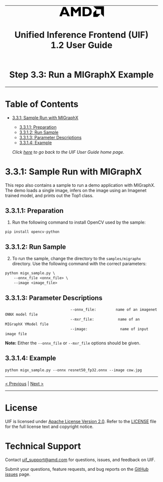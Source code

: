 <table width="100%">
  <tr width="100%">
    <td align="center"><img src="https://raw.githubusercontent.com/Xilinx/Image-Collateral/main/xilinx-logo.png" width="30%"/><h1>Unified Inference Frontend (UIF) 1.2 User Guide </h1>
    </td>
 </tr>
 <tr>
 <td align="center"><h1>Step 3.3: Run a MIGraphX Example</h1>
 </td>
 </tr>
</table>

# Table of Contents
- [3.3.1: Sample Run with MIGraphX](#331-sample-run-with-migraphx)
  - [3.3.1.1: Preparation](#3311-preparation)
  - [3.3.1.2: Run Sample](#3312-run-sample)
  - [3.3.1.3: Parameter Descriptions](#3313-parameter-descriptions)
  - [3.3.1.4: Example](#3314-example)

  _Click [here](/README.md#implementing-uif-11) to go back to the UIF User Guide home page._

# 3.3.1: Sample Run with MIGraphX

This repo also contains a sample to run a demo application with MIGraphX.  The demo loads a single image, infers on the image using an Imagenet trained model, and prints out the Top1 class.

## 3.3.1.1: Preparation


1. Run the following command to install OpenCV used by the sample:

```
pip install opencv-python
```


## 3.3.1.2: Run Sample

2. To run the sample, change the directory to the `samples/migraphx` directory.  Use the following command with the correct parameters:


```
python migx_sample.py \
    --onnx_file <onnx_file> \
    --image <image_file>
```
            

## 3.3.1.3: Parameter Descriptions

```
                              --onnx_file:         name of an imagenet ONNX model file
                              --mxr_file:           name of an MIGraphX YModel file
                              --image:               name of input image file
```

**Note:** Either the `--onnx_file` or `--mxr_file` options should be given.

## 3.3.1.4: Example

```
python migx_sample.py --onnx resnet50_fp32.onnx --image cow.jpg
```
    
             
<hr/>

[< Previous](/docs/3_run_example/inference_server_example.md) | [Next >](/docs/4_deploy_your_own_model/prune_model/prunemodel.md)

<hr/>

 # License

UIF is licensed under [Apache License Version 2.0](/LICENSE). Refer to the [LICENSE](/LICENSE) file for the full license text and copyright notice.

# Technical Support

Contact uif_support@amd.com for questions, issues, and feedback on UIF.

Submit your questions, feature requests, and bug reports on the [GitHub issues](https://github.com/amd/UIF/issues) page.


